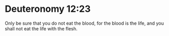 # Deuteronomy 12:23

Only be sure that you do not eat the blood, for the blood is the life, and you shall not eat the life with the flesh.
